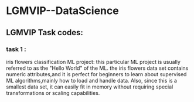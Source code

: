 # LGMVIP--DataScience
## LGMVIP Task codes: 
### task 1 :  
iris flowers classification ML project: this particular ML project is usually referred to as the "Hello World" of the ML. the iris flowers data set contains numeric attributes,and it is perfect for beginners to learn about supervised ML algorithms,mainly how to load and handle data. Also, since this is a smallest data set, it can easily fit in memory without requiring special transformations or scaling capabilities. 
